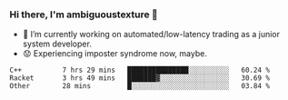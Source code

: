 ### Hi there, I'm ambiguoustexture 👋

<!--
**ambiguoustexture/ambiguoustexture** is a ✨ _special_ ✨ repository because its `README.md` (this file) appears on your GitHub profile.

Here are some ideas to get you started:
-->
- 🔭 I’m currently working on automated/low-latency trading as a junior system developer.
- :worried: Experiencing imposter syndrome now, maybe.

<!--START_SECTION:waka-->

```text
C++          7 hrs 29 mins   ███████████████░░░░░░░░░░   60.24 %
Racket       3 hrs 49 mins   ███████▓░░░░░░░░░░░░░░░░░   30.69 %
Other        28 mins         █░░░░░░░░░░░░░░░░░░░░░░░░   03.84 %
```

<!--END_SECTION:waka-->
